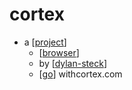 # cortex

- a [[project]]
  - [[browser]]
  - by [[dylan-steck]]
  - [[go]] withcortex.com


[//begin]: # "Autogenerated link references for markdown compatibility"
[project]: project "Project"
[browser]: browser "Browser"
[dylan-steck]: dylan-steck "dylan steck"
[go]: go "Go"
[//end]: # "Autogenerated link references"